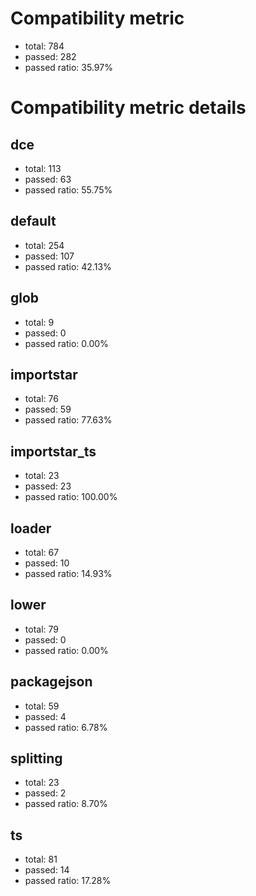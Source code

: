 # Compatibility metric
- total: 784
- passed: 282
- passed ratio: 35.97%
# Compatibility metric details
## dce
- total: 113
- passed: 63
- passed ratio: 55.75%
## default
- total: 254
- passed: 107
- passed ratio: 42.13%
## glob
- total: 9
- passed: 0
- passed ratio: 0.00%
## importstar
- total: 76
- passed: 59
- passed ratio: 77.63%
## importstar_ts
- total: 23
- passed: 23
- passed ratio: 100.00%
## loader
- total: 67
- passed: 10
- passed ratio: 14.93%
## lower
- total: 79
- passed: 0
- passed ratio: 0.00%
## packagejson
- total: 59
- passed: 4
- passed ratio: 6.78%
## splitting
- total: 23
- passed: 2
- passed ratio: 8.70%
## ts
- total: 81
- passed: 14
- passed ratio: 17.28%
